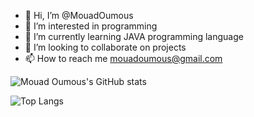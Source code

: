 - 👋 Hi, I’m @MouadOumous
- 👀 I’m interested in programming
- 🌱 I’m currently learning JAVA programming language
- 💞️ I’m looking to collaborate on projects 
- 📫 How to reach me mouadoumous@gmail.com

![Mouad Oumous's GitHub stats](https://github-readme-stats.vercel.app/api?username=mouadoumous&count_private=true&show_icons=true&theme=transparent)

![Top Langs](https://github-readme-stats.vercel.app/api/top-langs/?username=muoadoumous&hide_progress=true)

